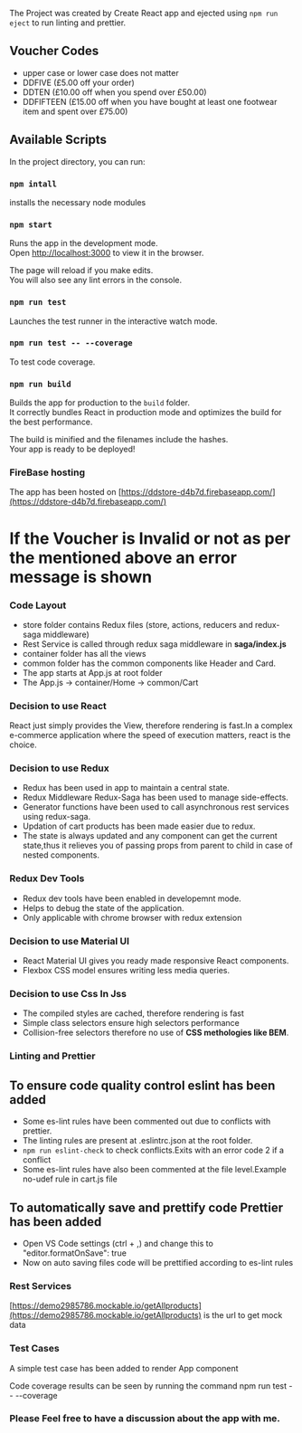 The Project was created by Create React app and ejected using `npm run eject` to run linting and prettier.

## Voucher Codes
- upper case or lower case does not matter
- DDFIVE (£5.00 off your order)
- DDTEN (£10.00 off when you spend over £50.00)
- DDFIFTEEN (£15.00 off when you have bought at least one footwear item and spent
  over £75.00)

## Available Scripts

In the project directory, you can run:

### `npm intall`
installs the necessary node modules
### `npm start`

Runs the app in the development mode.<br>
Open [http://localhost:3000](http://localhost:3000) to view it in the browser.

The page will reload if you make edits.<br>
You will also see any lint errors in the console.

### `npm run test`

Launches the test runner in the interactive watch mode.<br>

### `npm run test -- --coverage`

To test code coverage.

### `npm run build`

Builds the app for production to the `build` folder.<br>
It correctly bundles React in production mode and optimizes the build for the best performance.

The build is minified and the filenames include the hashes.<br>
Your app is ready to be deployed!

### FireBase hosting

The app has been hosted on [https://ddstore-d4b7d.firebaseapp.com/](https://ddstore-d4b7d.firebaseapp.com/)



# If the Voucher is Invalid or not as per the mentioned above an error message is shown

### Code Layout

- store folder contains Redux files (store, actions, reducers and redux-saga middleware)
- Rest Service is called through redux saga middleware in **saga/index.js**
- container folder has all the views
- common folder has the common components like Header and Card.
- The app starts at App.js at root folder
- The App.js -> container/Home -> common/Cart

### Decision to use React

React just simply provides the View, therefore rendering is fast.In a complex e-commerce application where the speed of execution matters, react is the choice.

### Decision to use Redux

- Redux has been used in app to maintain a central state.
- Redux Middleware Redux-Saga has been used to manage side-effects.
- Generator functions have been used to call asynchronous rest services using redux-saga.
- Updation of cart products has been made easier due to redux.
- The state is always updated and any component can get the current state,thus it relieves you of passing props from parent to child in case of nested components.

### Redux Dev Tools

- Redux dev tools have been enabled in developemnt mode.
- Helps to debug the state of the application.
- Only applicable with chrome browser with redux extension

### Decision to use Material UI

- React Material UI gives you ready made responsive React components.
- Flexbox CSS model ensures writing less media queries.

### Decision to use Css In Jss

- The compiled styles are cached, therefore rendering is fast
- Simple class selectors ensure high selectors performance
- Collision-free selectors therefore no use of **CSS methologies like BEM**.

### Linting and Prettier

## To ensure code quality control eslint has been added

- Some es-lint rules have been commented out due to conflicts with prettier.
- The linting rules are present at .eslintrc.json at the root folder.
- `npm run eslint-check` to check conflicts.Exits with an error code 2 if a conflict
- Some es-lint rules have also been commented at the file level.Example no-udef rule in cart.js file

## To automatically save and prettify code Prettier has been added

- Open VS Code settings (ctrl + ,) and change this to "editor.formatOnSave": true
- Now on auto saving files code will be prettified according to es-lint rules

### Rest Services

[https://demo2985786.mockable.io/getAllproducts](https://demo2985786.mockable.io/getAllproducts) is the url to get mock data

### Test Cases

A simple test case has been added to render App component

Code coverage results can be seen by running the command npm run test -- --coverage

### Please Feel free to have a discussion about the app with me.

